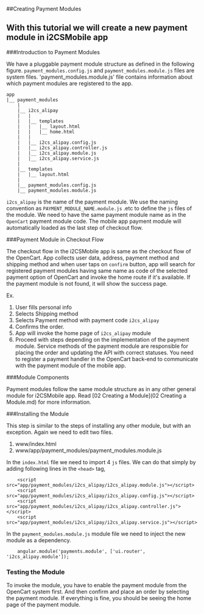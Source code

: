 ##Creating Payment Modules

With this tutorial we will create a new payment module in i2CSMobile app
----

###Introduction to Payment Modules

We have a pluggable payment module structure as defined in the following figure. `payment_modules.config.js` and `payment_modules.module.js` files are system files. 'payment_modules.module.js' file contains information about which payment modules are registered to the app.

```
app
|__ payment_modules
	|
	|__ i2cs_alipay
	|	|
	|	|__ templates
	|	|	|__ layout.html
	|	|	|__ home.html
	|	|
	|	|__ i2cs_alipay.config.js
	|	|__ i2cs_alipay.controller.js
	|	|__ i2cs_alipay.module.js
	|	|__ i2cs_alipay.service.js
	|
	|__ templates
	|	|__ layout.html
	|
	|__ payment_modules.config.js
	|__ payment_modules.module.js
```	

`i2cs_alipay` is the name of the payment module. We use the naming convention as `PAYMENT_MODULE_NAME.module.js` .etc to define the `js` files of the module. We need to have the same payment module name as in the `OpenCart` payment module code. The mobile app payment module will automatically loaded as the last step of checkout flow.

###Payment Module in Checkout Flow 

The checkout flow in the i2CSMobile app is same as the checkout flow of the OpenCart. App collects user data, address, payment method and shipping method and when user taps on `confirm` button, app will search for registered payment modules having same name as code of the selected payment option of OpenCart and invoke the home route if it's available. If the payment module is not found, it will show the success page.

Ex.

1. User fills personal info
2. Selects Shipping method
3. Selects Payment method with payment code `i2cs_alipay`
4. Confirms the order.
5. App will invoke the home page of `i2cs_alipay` module
6. Proceed with steps depending on the implementation of the payment module. Service methods of the payment module are responsible for placing the order and updating the API with correct statuses. You need to register a payment handler in the OpenCart back-end to communicate with the payment module of the mobile app.


###Module Components

Payment modules follow the same module structure as in any other general module for i2CSMobile app. Read [02 Creating a Module](02 Creating a Module.md) for more information.

###Installing the Module

This step is similar to the steps of installing any other module, but with an exception. Again we need to edit two files.

1. www/index.html
2. www/app/payment_modules/payment_modules.module.js

In the `index.html` file we need to import 4 `js` files. We can do that simply by adding following lines in the `<head>` tag,
```
	<script src="app/payment_modules/i2cs_alipay/i2cs_alipay.module.js"></script>
	<script src="app/payment_modules/i2cs_alipay/i2cs_alipay.config.js"></script>
	<script src="app/payment_modules/i2cs_alipay/i2cs_alipay.controller.js"></script>
	<script src="app/payment_modules/i2cs_alipay/i2cs_alipay.service.js"></script>
```

In the `payment_modules.module.js` module file we need to inject the new module as a dependency. 

```
	angular.module('payments.module', ['ui.router', 'i2cs_alipay.module']);
```

### Testing the Module

To invoke the module, you have to enable the payment module from the OpenCart system first. And then confirm and place an order by selecting the payment module. If everything is fine, you should be seeing the home page of the payment module.
